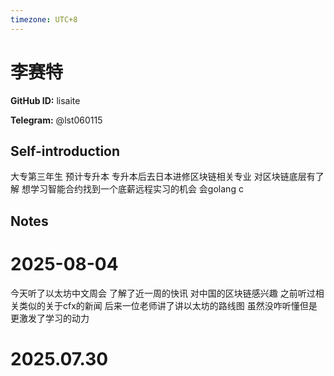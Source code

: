 ```yaml
---
timezone: UTC+8
---
```


# 李赛特

**GitHub ID:** lisaite

**Telegram:** @lst060115

## Self-introduction

大专第三年生 预计专升本 专升本后去日本进修区块链相关专业 对区块链底层有了解 想学习智能合约找到一个底薪远程实习的机会 会golang c

## Notes

<!-- Content_START -->
# 2025-08-04

今天听了以太坊中文周会 了解了近一周的快讯 对中国的区块链感兴趣 之前听过相关类似的关于cfx的新闻 后来一位老师讲了讲以太坊的路线图 虽然没咋听懂但是更激发了学习的动力


# 2025.07.30


<!-- Content_END -->
